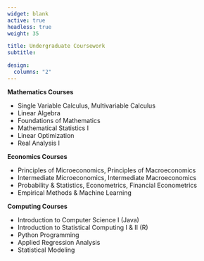 ```yaml
---
widget: blank
active: true
headless: true
weight: 35

title: Undergraduate Coursework
subtitle:

design:
  columns: "2"
---
```


**Mathematics Courses**
* Single Variable Calculus, Multivariable Calculus
* Linear Algebra
* Foundations of Mathematics
* Mathematical Statistics I
* Linear Optimization
* Real Analysis I

**Economics Courses**
* Principles of Microeconomics, Principles of Macroeconomics
* Intermediate Microeconomics, Intermediate Macroeconomics
* Probability & Statistics, Econometrics, Financial Econometrics
* Empirical Methods & Machine Learning

**Computing Courses**
* Introduction to Computer Science I (Java)
* Introduction to Statistical Computing I & II (R)
* Python Programming
* Applied Regression Analysis
* Statistical Modeling



